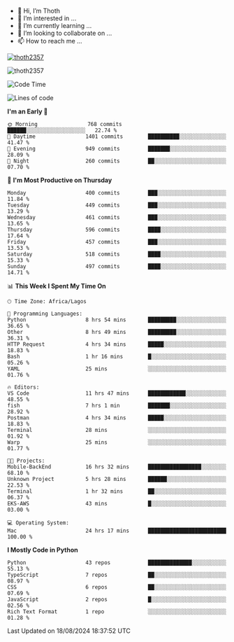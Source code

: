 <!---
thoth2357/thoth2357 is a ✨ special ✨ repository because its `README.md` (this file) appears on your GitHub profile.
You can click the Preview link to take a look at your changes.
--->

- 👋 Hi, I’m Thoth
- 👀 I’m interested in ...
- 🌱 I’m currently learning ...
- 💞️ I’m looking to collaborate on ...
- 📫 How to reach me ...


<p align="left"> <a href="https://github.com/ryo-ma/github-profile-trophy"><img src="https://github-profile-trophy.vercel.app/?username=thoth2357&theme=gruvbox&no-bg=true&no-frame=false&title=MultiLanguage,Commits,Repositories,Stars,Followers,PullRequest,Reviews,Issues" alt="thoth2357" /></a> </p>

<p align="left"> <img src="https://komarev.com/ghpvc/?username=thoth2357&label=Profile%20views&color=0e75b6&style=flat" alt="thoth2357" /> </p>

<!--START_SECTION:waka-->
![Code Time](http://img.shields.io/badge/Code%20Time-3%2C206%20hrs%2021%20mins-blue)

![Lines of code](https://img.shields.io/badge/From%20Hello%20World%20I%27ve%20Written-30.5%20million%20lines%20of%20code-blue)

**I'm an Early 🐤** 

```text
🌞 Morning                768 commits         ██████░░░░░░░░░░░░░░░░░░░   22.74 % 
🌆 Daytime                1401 commits        ██████████░░░░░░░░░░░░░░░   41.47 % 
🌃 Evening                949 commits         ███████░░░░░░░░░░░░░░░░░░   28.09 % 
🌙 Night                  260 commits         ██░░░░░░░░░░░░░░░░░░░░░░░   07.70 % 
```
📅 **I'm Most Productive on Thursday** 

```text
Monday                   400 commits         ███░░░░░░░░░░░░░░░░░░░░░░   11.84 % 
Tuesday                  449 commits         ███░░░░░░░░░░░░░░░░░░░░░░   13.29 % 
Wednesday                461 commits         ███░░░░░░░░░░░░░░░░░░░░░░   13.65 % 
Thursday                 596 commits         ████░░░░░░░░░░░░░░░░░░░░░   17.64 % 
Friday                   457 commits         ███░░░░░░░░░░░░░░░░░░░░░░   13.53 % 
Saturday                 518 commits         ████░░░░░░░░░░░░░░░░░░░░░   15.33 % 
Sunday                   497 commits         ████░░░░░░░░░░░░░░░░░░░░░   14.71 % 
```


📊 **This Week I Spent My Time On** 

```text
🕑︎ Time Zone: Africa/Lagos

💬 Programming Languages: 
Python                   8 hrs 54 mins       █████████░░░░░░░░░░░░░░░░   36.65 % 
Other                    8 hrs 49 mins       █████████░░░░░░░░░░░░░░░░   36.31 % 
HTTP Request             4 hrs 34 mins       █████░░░░░░░░░░░░░░░░░░░░   18.83 % 
Bash                     1 hr 16 mins        █░░░░░░░░░░░░░░░░░░░░░░░░   05.26 % 
YAML                     25 mins             ░░░░░░░░░░░░░░░░░░░░░░░░░   01.76 % 

🔥 Editors: 
VS Code                  11 hrs 47 mins      ████████████░░░░░░░░░░░░░   48.55 % 
fish                     7 hrs 1 min         ███████░░░░░░░░░░░░░░░░░░   28.92 % 
Postman                  4 hrs 34 mins       █████░░░░░░░░░░░░░░░░░░░░   18.83 % 
Terminal                 28 mins             ░░░░░░░░░░░░░░░░░░░░░░░░░   01.92 % 
Warp                     25 mins             ░░░░░░░░░░░░░░░░░░░░░░░░░   01.77 % 

🐱‍💻 Projects: 
Mobile-BackEnd           16 hrs 32 mins      █████████████████░░░░░░░░   68.10 % 
Unknown Project          5 hrs 28 mins       ██████░░░░░░░░░░░░░░░░░░░   22.53 % 
Terminal                 1 hr 32 mins        ██░░░░░░░░░░░░░░░░░░░░░░░   06.37 % 
EKS-AWS                  43 mins             █░░░░░░░░░░░░░░░░░░░░░░░░   03.00 % 

💻 Operating System: 
Mac                      24 hrs 17 mins      █████████████████████████   100.00 % 
```

**I Mostly Code in Python** 

```text
Python                   43 repos            ██████████████░░░░░░░░░░░   55.13 % 
TypeScript               7 repos             ██░░░░░░░░░░░░░░░░░░░░░░░   08.97 % 
CSS                      6 repos             ██░░░░░░░░░░░░░░░░░░░░░░░   07.69 % 
JavaScript               2 repos             █░░░░░░░░░░░░░░░░░░░░░░░░   02.56 % 
Rich Text Format         1 repo              ░░░░░░░░░░░░░░░░░░░░░░░░░   01.28 % 
```




 Last Updated on 18/08/2024 18:37:52 UTC
<!--END_SECTION:waka-->
<!--![](http://github-profile-summary-cards.vercel.app/api/cards/profile-details?username=thoth2357&theme=2077)

![](http://github-profile-summary-cards.vercel.app/api/cards/stats?username=thoth2357&theme=2077)![](http://github-profile-summary-cards.vercel.app/api/cards/productive-time?username=thoth2357&theme=2077&utcOffset=8) -->
